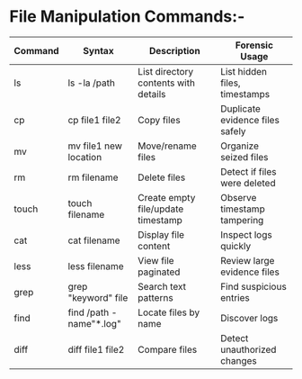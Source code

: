 # File Manipulation Commands:-

| Command |          Syntax         | Description                          | Forensic Usage                 |
|---------|-------------------------|--------------------------------------|--------------------------------|
| ls      | ls -la /path            | List directory contents with details | List hidden files, timestamps  |
| cp      | cp file1 file2          | Copy files                           | Duplicate evidence files safely|
| mv      | mv file1 new location   | Move/rename files                    | Organize seized files          |
| rm      | rm filename             | Delete files                         | Detect if files were deleted   |
| touch   | touch filename          | Create empty file/update timestamp   | Observe timestamp tampering    |
| cat     | cat filename            | Display file content                 | Inspect logs quickly           |
| less    | less filename           | View file paginated                  | Review large evidence files    |
| grep    | grep "keyword" file     | Search text patterns                 | Find suspicious entries        |
| find    | find /path -name"*.log" | Locate files by name                 | Discover logs                  |
| diff    | diff file1 file2        | Compare files                        | Detect unauthorized changes    |
